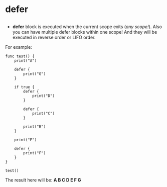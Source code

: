 # defer 
##

* __defer__ block is executed when the current scope exits (_any scope!_). Also you can have multiple defer blocks within one scope!
And they will be executed in reverse order or LIFO order. 

For example:
```
func test() {
    print("A")
    
    defer {
        print("G")
    }
    
    if true {
        defer {
            print("D")
        }
        
        defer {
            print("C")
        }
        
        print("B")
    }
    
    print("E")
    
    defer {
        print("F")
    }
}

test()
```
The result here will be: __A B C D E F G__